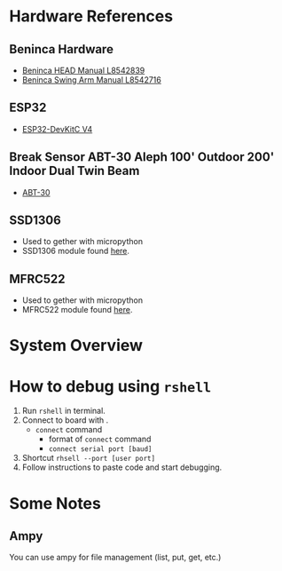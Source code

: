 # Hardware References

## Beninca Hardware
- [Beninca HEAD Manual L8542839](https://manuals.easygates.co.uk/PDF/beninca/Head_GBR3.pdf)
- [Beninca Swing Arm Manual L8542716](https://manuals.easygates.co.uk/PDF/misc/Bob_21ME__30ME_230v.pdf)

## ESP32
- [ESP32-DevKitC V4](https://docs.espressif.com/projects/esp-dev-kits/en/latest/esp32/esp32-devkitc/user_guide.html)

## Break Sensor ABT-30 Aleph 100' Outdoor 200' Indoor Dual Twin Beam
- [ABT-30](https://dwg.us/ecommerce/pc/viewPrd.asp?idproduct=136576&srsltid=AfmBOopSMKv7vpceHVE2ciQFNJ_UvItQHwZyacHZCleJeYDmerh2W5Sm)

## SSD1306
- Used to gether with micropython
- SSD1306 module found [here](https://github.com/stlehmann/micropython-ssd1306/tree/master).

## MFRC522
- Used to gether with micropython
- MFRC522 module found [here](https://github.com/wendlers/micropython-mfrc522/tree/master).

# System Overview


# How to debug using `rshell`
1. Run `rshell` in terminal.
2. Connect to board with .
    - `connect` command
        - format of `connect` command
        - `connect serial port [baud]`
3. Shortcut `rhsell --port [user port]`
4. Follow instructions to paste code and start debugging.

# Some Notes
## Ampy
You can use ampy for file management (list, put, get, etc.)